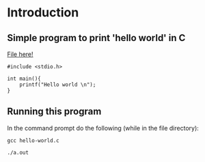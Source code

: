 # Introduction

## Simple program to print 'hello world' in C

[File here!](/programs/hello-world.c)

```
#include <stdio.h>

int main(){
	printf("Hello world \n");
}

```

## Running this program

In the command prompt do the following (while in the file directory):

```
gcc hello-world.c

./a.out
```

